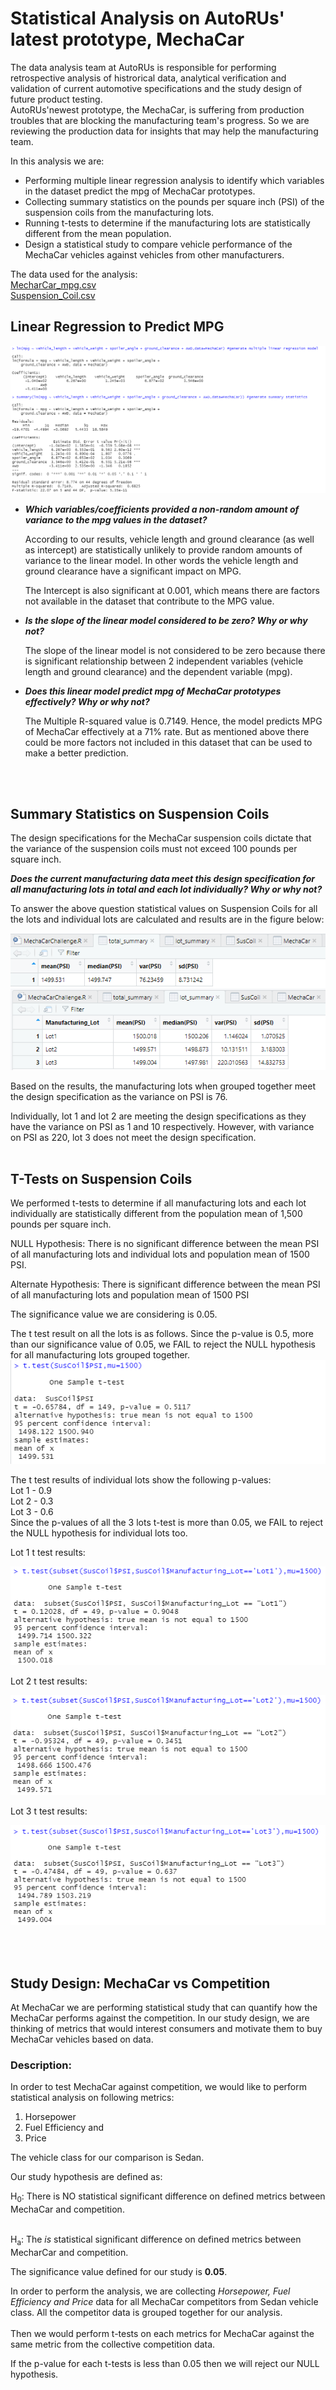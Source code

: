 # Statistical Analysis on AutoRUs' latest prototype, MechaCar
The data analysis team at AutoRUs is responsible for performing retrospective analysis of histrorical data, analytical verification and validation of current
automotive specifications and the study design of future product testing.<br> 
AutoRUs'newest prototype, the MechaCar, is suffering from production troubles that are blocking the manufacturing team's progress. So we are reviewing the production data for insights that may help the manufacturing team.

In this analysis we are:<br>
- Performing multiple linear regression analysis to identify which variables in the dataset predict the mpg of MechaCar prototypes.
- Collecting summary statistics on the pounds per square inch (PSI) of the suspension coils from the manufacturing lots.
- Running t-tests to determine if the manufacturing lots are statistically different from the mean population.
- Design a statistical study to compare vehicle performance of the MechaCar vehicles against vehicles from other manufacturers. 

The data used for the analysis:<br>
[MecharCar_mpg.csv](MechaCar_mpg.csv)<br>
[Suspension_Coil.csv](Suspension_Coil.csv)


## Linear Regression to Predict MPG

![](images/Linear_Regression_to_Predict_MPG.png)


- ***Which variables/coefficients provided a non-random amount of variance to the mpg values in the dataset?***
  
    According to our results, vehicle length and ground clearance (as well as intercept) are statistically unlikely to provide random amounts of variance to the linear model. In other words the vehicle length and ground clearance have a significant impact on MPG.

    The Intercept is also significant at 0.001, which means there are factors not available in the dataset that contribute to the MPG value.

- ***Is the slope of the linear model considered to be zero? Why or why not?***

    The slope of the linear model is not considered to be zero because there is significant relationship between 2 independent variables (vehicle length and ground clearance) and the dependent variable (mpg).
  
- ***Does this linear model predict mpg of MechaCar prototypes effectively? Why or why not?***

    The Multiple R-squared value is 0.7149. Hence, the model predicts MPG of MechaCar effectively at a 71% rate. But as mentioned above there could be more factors not included in this dataset that can be used to make a better prediction.

<br>
<br>

## Summary Statistics on Suspension Coils

The design specifications for the MechaCar suspension coils dictate that the variance of the suspension coils must not exceed 100 pounds per square inch. 

***Does the current manufacturing data meet this design specification for all manufacturing lots in total and each lot individually? Why or why not?***

To answer the above question statistical values on Suspension Coils for all the lots and individual lots are calculated and results are in the figure below:

![](images/summary_statistics_on_suspension_coils.png)


Based on the results, the manufacturing lots when grouped together meet the design specification as the variance on PSI is 76. 

Individually, lot 1 and lot 2 are meeting the design specifications as they have the variance on PSI as 1 and 10 respectively. However, with variance on PSI as 220, lot 3 does not meet the design specification.
<br>
<br>

## T-Tests on Suspension Coils
We performed t-tests to determine if all manufacturing lots and each lot individually are statistically different from the population mean of 1,500 pounds per square inch.

NULL Hypothesis: There is no significant difference between the mean PSI of all manufacturing lots and individual lots and population mean of 1500 PSI.

Alternate Hypothesis: There is significant difference between the mean PSI of all manufacturing lots and population mean of 1500 PSI

The significance value we are considering is 0.05.

The t test result on all the lots is as follows. Since the p-value is 0.5, more than our significance value of 0.05, we FAIL to reject the NULL hypothesis for all manufacturing lots grouped together.
![](images/t_test_all_lots.png)


The t test results of individual lots show the following p-values:<br> 
Lot 1 - 0.9 <br>
Lot 2 - 0.3 <br>
Lot 3 - 0.6 <br>
Since the p-values of all the 3 lots t-test is more than 0.05, we FAIL to reject the NULL hypothesis for individual lots too.

Lot 1 t test results:

![](images/t_test_lot_1.png)

Lot 2 t test results:

![](images/t_test_lot_2.png)


Lot 3 t test results:

![](images/t_test_lot_3.png)

<br>
<br>

## Study Design: MechaCar vs Competition

At MechaCar we are performing statistical study that can quantify how the MechaCar performs against the competition. In our study design, we are thinking of metrics that would interest consumers and motivate them to buy MechaCar vehicles based on data.

### Description:
In order to test MechaCar against competition, we  would like to perform statistical analysis on following metrics:<br>
1. Horsepower
2. Fuel Efficiency and
3. Price

The vehicle class for our comparison is Sedan. 
<br>

Our study hypothesis are defined as:

H<sub>0</sub>: There is NO statistical significant difference on defined metrics between MechaCar and competition.
<br><br>

H<sub>a</sub>: The *is* statistical significant difference on defined metrics between MecharCar and competition.

The significance value defined for our study is **0.05**.

In order to perform the analysis, we are collecting *Horsepower, Fuel Efficiency and Price* data for all MechaCar competitors from Sedan vehicle class. All the competitor data is grouped together for our analysis.
<br><br>
Then we would perform t-tests on each metrics for MechaCar against the same metric from the collective competition data.

If the p-value for each t-tests is less than 0.05 then we will reject our NULL hypothesis.
